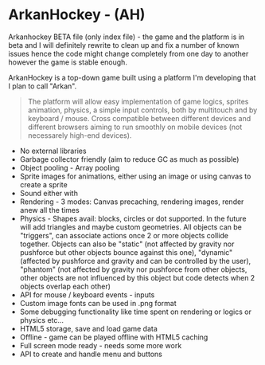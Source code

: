 # ArkanHockey - (AH)
Arkanhockey BETA file (only index file) - the game and the platform is in beta and I will definitely rewrite to clean up and fix a number of known issues hence the code might change completely from one day to another however the game is stable enough.

ArkanHockey is a top-down game built using a platform I'm developing that I plan to call "Arkan".

>The platform will allow easy implementation of game logics, sprites animation, physics, a simple input controls, both by multitouch and by keyboard / mouse. Cross compatible between different devices and different browsers aiming to run smoothly on mobile devices (not necessarely high-end devices).

* No external libraries
* Garbage collector friendly (aim to reduce GC as much as possible)
* Object pooling - Array pooling
* Sprite images for animations, either using an image or using canvas to create a sprite
* Sound either with <audio> tag (supporting multiple layers or 1 layer) or Web Audio API (with support for both the old Web Audio API and the new). The use of audio is always the same across all the modes: audio1.play() audio1.pause()
* Rendering - 3 modes: Canvas precaching, rendering images, render anew all the times
* Physics - Shapes avail: blocks, circles or dot supported. In the future will add triangles and maybe custom geometries. All objects can be "triggers", can associate actions once 2 or more objects collide together. Objects can also be "static" (not affected by gravity nor pushforce but other objects bounce against this one), "dynamic" (affected by pushforce and gravity and can be controlled by the user), "phantom" (not affected by gravity nor pushforce from other objects, other objects are not influenced by this object but code detects when 2 objects overlap each other)
* API for mouse / keyboard events - inputs
* Custom image fonts can be used in .png format
* Some debugging functionality like time spent on rendering or logics or physics etc...
* HTML5 storage, save and load game data
* Offline - game can be played offline with HTML5 caching
* Full screen mode ready - needs some more work
* API to create and handle menu and buttons


